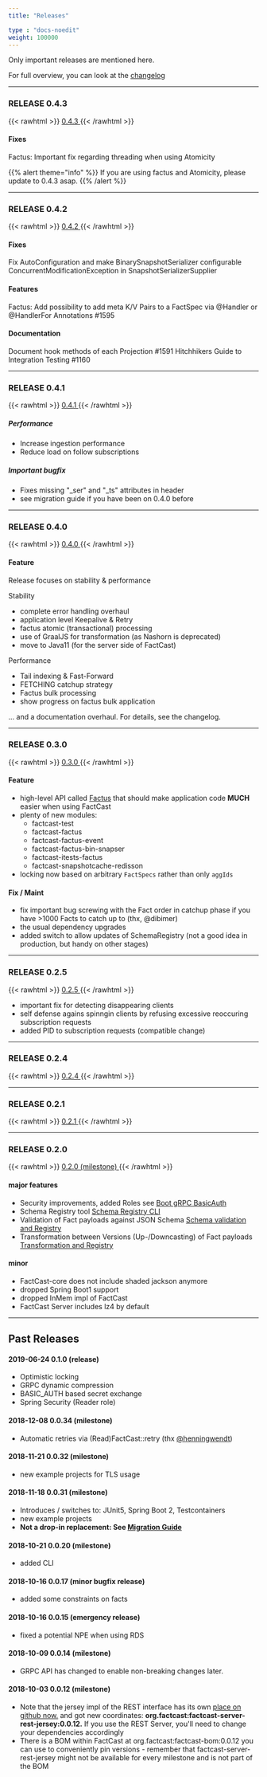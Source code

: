 ```yaml
---
title: "Releases"

type : "docs-noedit"
weight: 100000
---
```


Only important releases are mentioned here.

For full overview, you can look at the [changelog](/about/changelog)
______



### RELEASE 0.4.3

{{< rawhtml >}}
<a
href="https://github.com/factcast/factcast/issues?q=is%3Aissue+milestone%3A0.4.3+">
0.4.3
</a>
{{< /rawhtml >}}

#### Fixes

Factus: Important fix regarding threading when using Atomicity 

{{% alert theme="info" %}} If you are using factus and Atomicity, please update to 0.4.3 asap.
{{% /alert %}}

______


### RELEASE 0.4.2

{{< rawhtml >}}
<a
href="https://github.com/factcast/factcast/issues?q=is%3Aissue+milestone%3A0.4.2+">
0.4.2
</a>
{{< /rawhtml >}}

#### Fixes

Fix AutoConfiguration and make BinarySnapshotSerializer configurable
ConcurrentModificationException in SnapshotSerializerSupplier  

#### Features

Factus: Add possibility to add meta K/V Pairs to a FactSpec via @Handler or @HandlerFor Annotations #1595

#### Documentation

Document hook methods of each Projection #1591
Hitchhikers Guide to Integration Testing #1160

______


### RELEASE 0.4.1

{{< rawhtml >}}
<a
href="https://github.com/factcast/factcast/issues?q=is%3Aissue+milestone%3A0.4.1+">
0.4.1
</a>
{{< /rawhtml >}}

##### Performance
  * Increase ingestion performance
  * Reduce load on follow subscriptions

##### Important bugfix
  * Fixes missing "_ser" and "_ts" attributes in header
  * see migration guide if you have been on 0.4.0 before 

______



### RELEASE 0.4.0 
{{< rawhtml >}}
<a
href="https://github.com/factcast/factcast/issues?q=is%3Aissue+milestone%3A0.4.0+">
0.4.0
</a>
{{< /rawhtml >}}

#### Feature

Release focuses on stability & performance 
  
Stability
  * complete error handling overhaul
  * application level Keepalive & Retry
  * factus atomic (transactional) processing
  * use of GraalJS for transformation (as Nashorn is deprecated)
  * move to Java11 (for the server side of FactCast)

Performance
  * Tail indexing & Fast-Forward
  * FETCHING catchup strategy
  * Factus bulk processing
  * show progress on factus bulk application 

... and a documentation overhaul. For details, see the changelog.

______


    
### RELEASE 0.3.0
{{< rawhtml >}}
<a
href="https://github.com/factcast/factcast/issues?q=is%3Aissue+milestone%3A0.3.0+">
0.3.0
</a>
{{< /rawhtml >}}

#### Feature

* high-level API called [Factus](/usage/factus) that should make application code **MUCH** easier when using FactCast
* plenty of new modules:
  * factcast-test
  * factcast-factus
  * factcast-factus-event
  * factcast-factus-bin-snapser
  * factcast-itests-factus
  * factcast-snapshotcache-redisson
* locking now based on arbitrary `FactSpecs` rather than only `aggIds`

#### Fix / Maint

* fix important bug screwing with the Fact order in catchup phase if you have >1000 Facts to catch up to (thx, @dibimer)
* the usual dependency upgrades
* added switch to allow updates of SchemaRegistry (not a good idea in production, but handy on other stages)


______



### RELEASE 0.2.5
{{< rawhtml >}}
<a
href="https://github.com/factcast/factcast/issues?q=is%3Aissue+milestone%3A0.2.5+">
0.2.5
</a>
{{< /rawhtml >}}

* important fix for detecting disappearing clients
* self defense agains spinngin clients by refusing excessive reoccuring
  subscription requests
* added PID to subscription requests (compatible change)


______



### RELEASE 0.2.4
{{< rawhtml >}}
<a
href="https://github.com/factcast/factcast/issues?q=is%3Aissue+milestone%3A0.2.4+">
0.2.4
</a>
{{< /rawhtml >}}


______



### RELEASE 0.2.1
{{< rawhtml >}}
<a
href="https://github.com/factcast/factcast/issues?q=is%3Aissue+milestone%3A0.2.1+">
0.2.1
</a>
{{< /rawhtml >}}


______



### RELEASE 0.2.0
{{< rawhtml >}}
<a href="https://github.com/factcast/factcast/issues?q=is%3Aissue+milestone%3A0.2.0+">
0.2.0 (milestone)
</a>
{{< /rawhtml >}}

#### major features

* Security improvements, added Roles see [Boot gRPC BasicAuth](/setup/grpc-config-basicauth)
* Schema Registry tool [Schema Registry CLI](/usage/lowlevel/cli/fc-schema-cli/)
* Validation of Fact payloads against JSON Schema [Schema validation and Registry](/concept/schema-registry/)
* Transformation between Versions (Up-/Downcasting) of Fact payloads [Transformation and Registry](/concept/transformation/)

#### minor

* FactCast-core does not include shaded jackson anymore
* dropped Spring Boot1 support
* dropped InMem impl of FactCast
* FactCast Server includes lz4 by default

______



## Past Releases

#### 2019-06-24 0.1.0 (release)
* Optimistic locking
* GRPC dynamic compression
* BASIC_AUTH based secret exchange
* Spring Security (Reader role)

#### 2018-12-08 0.0.34 (milestone)
* Automatic retries via (Read)FactCast::retry (thx <a
  href="https://github.com/henningwendt">@henningwendt</a>)

#### 2018-11-21 0.0.32 (milestone)
* new example projects for TLS usage

#### 2018-11-18 0.0.31 (milestone)
* Introduces / switches to: JUnit5, Spring Boot 2, Testcontainers
* new example projects
* **Not a drop-in replacement: See [Migration Guide](/about/migration)**

#### 2018-10-21 0.0.20 (milestone)
* added CLI

#### 2018-10-16 0.0.17 (minor bugfix release)
* added some constraints on facts

#### 2018-10-16 0.0.15 (emergency release)
* fixed a potential NPE when using RDS

#### 2018-10-09 0.0.14 (milestone)
* GRPC API has changed to enable non-breaking changes later.

#### 2018-10-03 0.0.12 (milestone)
* Note that the jersey impl of the REST interface has its own <a href="https://github.com/Mercateo/factcast-rest-jersey">place on github now.</a> and got new coordinates: **org.factcast:factcast-server-rest-jersey:0.0.12.** If you use the REST Server, you'll need to change your dependencies accordingly
* There is a BOM within FactCast at org.factcast:factcast-bom:0.0.12 you can use to conveniently pin versions - remember that factcast-server-rest-jersey might not be available for every milestone and is not part of the BOM

